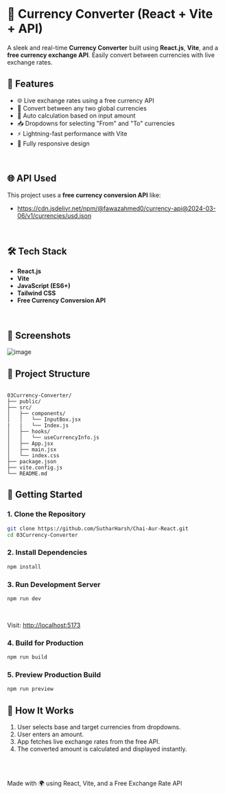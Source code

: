 # 💱 Currency Converter (React + Vite + API)

A sleek and real-time **Currency Converter** built using **React.js**, **Vite**, and a **free currency exchange API**. Easily convert between currencies with live exchange rates.
<br>

## 🚀 Features

- 🌐 Live exchange rates using a free currency API
- 🔄 Convert between any two global currencies
- 🧮 Auto calculation based on input amount
- 📥 Dropdowns for selecting "From" and "To" currencies
- ⚡ Lightning-fast performance with Vite
- 📱 Fully responsive design
<br>

## 🌐 API Used

This project uses a **free currency conversion API** like:

- https://cdn.jsdelivr.net/npm/@fawazahmed0/currency-api@2024-03-06/v1/currencies/usd.json
<br>

## 🛠️ Tech Stack

- **React.js**
- **Vite**
- **JavaScript (ES6+)**
- **Tailwind CSS**
- **Free Currency Conversion API**
<br>

## 📸 Screenshots

![image](https://github.com/user-attachments/assets/d249a279-0d52-49db-b6b7-5d8893dd6429)
<br>

## 📁 Project Structure

```

03Currency-Converter/
├── public/
├── src/
│   ├── components/
│   │   └── InputBox.jsx
|   |   └── Index.js
│   ├── hooks/
│   │   └── useCurrencyInfo.js
│   ├── App.jsx
│   ├── main.jsx
│   └── index.css
├── package.json
├── vite.config.js
└── README.md

```

## 🚀 Getting Started

### 1. Clone the Repository

```bash
git clone https://github.com/SutharHarsh/Chai-Aur-React.git
cd 03Currency-Converter
```

### 2. Install Dependencies

```bash
npm install
```

### 3. Run Development Server

```bash
npm run dev
```
<br>

Visit: [http://localhost:5173](http://localhost:5173)
<br>

### 4. Build for Production

```bash
npm run build
```

### 5. Preview Production Build

```bash
npm run preview
```

## 🔧 How It Works

1. User selects base and target currencies from dropdowns.
2. User enters an amount.
3. App fetches live exchange rates from the free API.
4. The converted amount is calculated and displayed instantly.

<br><br>

Made with 🌍 using React, Vite, and a Free Exchange Rate API
